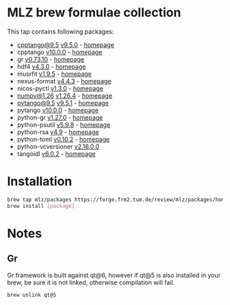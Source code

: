 # MLZ brew formulae collection
This tap contains following packages:
 - cpptango@9.5 [v9.5.0](https://gitlab.com/tango-controls/cppTango) - [homepage](https://www.tango-controls.org)
 - cpptango [v10.0.0](https://gitlab.com/tango-controls/cppTango) - [homepage](https://www.tango-controls.org)
 - gr [v0.73.10](https://github.com/sciapp/gr) - [homepage](https://gr-framework.org)
 - hdf4 [v4.3.0](https://github.com/HDFGroup/hdf4) - [homepage](https://www.hdfgroup.org/solutions/hdf4)
 - musrfit [v1.9.5](https://bitbucket.org/muonspin/musrfit/src/root6/) - [homepage](http://lmu.web.psi.ch/musrfit/user/html/index.html)
 - nexus-format [v4.4.3](https://github.com/nexusformat/code) - [homepage](https://www.nexusformat.org)
 - nicos-pyctl [v1.3.0](https://github.com/mlz-ictrl/nicos-pyctl) - [homepage](https://github.com/mlz-ictrl/nicos-pyctl)
 - numpy@1.26 [v1.26.4](https://github.com/numpy/numpy) - [homepage](https://numpy.org/)
 - pytango@9.5 [v9.5.1](https://gitlab.com/tango-controls/pytango) - [homepage](https://www.tango-controls.org)
 - pytango [v10.0.0](https://gitlab.com/tango-controls/pytango) - [homepage](https://www.tango-controls.org)
 - python-gr [v1.27.0](https://github.com/sciapp/python-gr) - [homepage](https://gr-framework.org)
 - python-psutil [v5.9.8](https://github.com/giampaolo/psutil) - [homepage](https://github.com/giampaolo/psutil)
 - python-rsa [v4.9](https://github.com/sybrenstuvel/python-rsa) - [homepage](https://stuvel.eu/rsa)
 - python-toml [v0.10.2](https://github.com/uiri/toml) - [homepage](https://github.com/uiri/toml)
 - python-vcversioner [v2.16.0.0](https://github.com/habnabit/vcversioner)
 - tangoidl [v6.0.2](https://gitlab.com/tango-controls/tango-idl) - [homepage](https://www.tango-controls.org)

# Installation
```bash
brew tap mlz/packages https://forge.frm2.tum.de/review/mlz/packages/homebrew
brew install [package]
```

# Notes

Gr
--
Gr framework is built against qt@6, however if qt@5 is also installed in your
brew, be sure it is not linked, otherwise compilation will fail.
```bash
brew unlink qt@5
```

